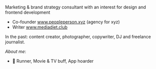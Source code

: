 Marketing & brand strategy consultant with an interest for design and frontend development
- Co-founder www.peopleperson.xyz (agency for xyz)
- Writer www.mediadiet.club

In the past: content creator, photographer, copywriter, DJ and freelance journalist. 

*About me*: 
- 🌈 Runner, Movie & TV buff, App hoarder

<!--
**saracx/saracx** is a ✨ _special_ ✨ repository because its `README.md` (this file) appears on your GitHub profile.

Here are some ideas to get you started:

- 🔭 I’m currently working on ...
- 🌱 I’m currently learning ...
- 👯 I’m looking to collaborate on ...
- 🤔 I’m looking for help with ...
- 💬 Ask me about ...
- 📫 How to reach me: ...
- 😄 Pronouns: ...
- ⚡ Fun fact: ...
-->
